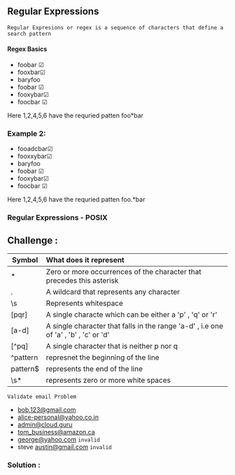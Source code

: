 ## Regular Expressions

`Regular Expresions or regex is a sequence of characters that define a search pattern`


#### Regex Basics 

* foobar &#x2611;
* fooxbar&#x2611;
* baryfoo
* foobar &#x2611;
*  fooxybar&#x2611;
*  foocbar &#x2611;

Here 1,2,4,5,6 have the requried patten foo*bar


### Example 2: 
* fooadcbar&#x2611;
* fooxxybar&#x2611;
* baryfoo 
* foobar &#x2611;
*  fooxybar&#x2611;
*  foocbar &#x2611;

Here 1,2,4,5,6 have the requried patten foo.*bar

### Regular Expressions - POSIX

## Challenge : 
|   Symbol   |   What does it represent | 
|-----  |:---|
|    * |  Zero or more occurrences of the character that precedes this asterisk  |  
|   .  |   A wildcard that represents any character |  
|   \s |  Represents whitespace |  
|[pqr] | A single characte which can be either a  'p' , 'q' or 'r' |
| [a-d]| A single character that falls in the range 'a-d' , i.e one of 'a' , 'b' , 'c' or 'd' |
|[^pq] | A single character that is neither p nor q|
| ^pattern| represnet the beginning of the line|
|pattern$|represents the end of the line|
|\s*|represents zero or more white spaces|



`Validate email Problem`

* bob.123@gmail.com
* alice-personal@yahoo.co.in
* admin@cloud.guru
* tom_business@amazon.ca
* george@yahoo.com `invalid`
* steve austin@gmail.com `invalid`


### Solution : 


